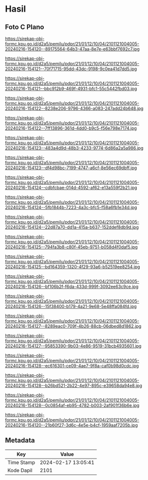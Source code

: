 # Hasil

## Foto C Plano

https://sirekap-obj-formc.kpu.go.id/d2a5/pemilu/pdpr/21/01/12/10/04/2101121004005-20240216-154120--89175564-64b3-47aa-8e7e-e63bbf7692c7.jpg

https://sirekap-obj-formc.kpu.go.id/d2a5/pemilu/pdpr/21/01/12/10/04/2101121004005-20240216-154121--70f71715-95dd-43dc-9198-9c0ea41d7dd5.jpg

https://sirekap-obj-formc.kpu.go.id/d2a5/pemilu/pdpr/21/01/12/10/04/2101121004005-20240216-154121--bbc912b9-469f-4931-bfc1-55c5442fbd03.jpg

https://sirekap-obj-formc.kpu.go.id/d2a5/pemilu/pdpr/21/01/12/10/04/2101121004005-20240216-154122--8238e206-9796-4366-a083-247add24b648.jpg

https://sirekap-obj-formc.kpu.go.id/d2a5/pemilu/pdpr/21/01/12/10/04/2101121004005-20240216-154122--7ff13896-361d-4dd0-b9c5-f56e798e7174.jpg

https://sirekap-obj-formc.kpu.go.id/d2a5/pemilu/pdpr/21/01/12/10/04/2101121004005-20240216-154123--483a4d9d-48b3-4233-9774-6d86a2a5a986.jpg

https://sirekap-obj-formc.kpu.go.id/d2a5/pemilu/pdpr/21/01/12/10/04/2101121004005-20240216-154123--df4d98bc-7199-4747-a6cf-8e56ec69dbff.jpg

https://sirekap-obj-formc.kpu.go.id/d2a5/pemilu/pdpr/21/01/12/10/04/2101121004005-20240216-154124--cdbfcbae-014d-4592-af62-e13a559f2b21.jpg

https://sirekap-obj-formc.kpu.go.id/d2a5/pemilu/pdpr/21/01/12/10/04/2101121004005-20240216-154124--5fb1844b-7223-4a3c-bfc5-f58a6fb1e34d.jpg

https://sirekap-obj-formc.kpu.go.id/d2a5/pemilu/pdpr/21/01/12/10/04/2101121004005-20240216-154124--22d87a70-dd1a-415a-b637-152ddef8db9d.jpg

https://sirekap-obj-formc.kpu.go.id/d2a5/pemilu/pdpr/21/01/12/10/04/2101121004005-20240216-154125--794fa3b8-c80f-45eb-9751-b058d4f0daf5.jpg

https://sirekap-obj-formc.kpu.go.id/d2a5/pemilu/pdpr/21/01/12/10/04/2101121004005-20240216-154125--bd164359-1320-4f29-93a6-b52519ee8254.jpg

https://sirekap-obj-formc.kpu.go.id/d2a5/pemilu/pdpr/21/01/12/10/04/2101121004005-20240216-154126--bf106b2f-f6da-433d-999f-3092ee63c9ce.jpg

https://sirekap-obj-formc.kpu.go.id/d2a5/pemilu/pdpr/21/01/12/10/04/2101121004005-20240216-154126--15f38400-b179-4a21-9e68-5e48ffa084fd.jpg

https://sirekap-obj-formc.kpu.go.id/d2a5/pemilu/pdpr/21/01/12/10/04/2101121004005-20240216-154127--8289eac0-709f-4b26-88cb-06dbed8d1862.jpg

https://sirekap-obj-formc.kpu.go.id/d2a5/pemilu/pdpr/21/01/12/10/04/2101121004005-20240216-154127--95853390-9b03-4e86-9519-31bcb4935601.jpg

https://sirekap-obj-formc.kpu.go.id/d2a5/pemilu/pdpr/21/01/12/10/04/2101121004005-20240216-154128--ec616301-ce09-4ae7-9f8a-caf0b98d0cdc.jpg

https://sirekap-obj-formc.kpu.go.id/d2a5/pemilu/pdpr/21/01/12/10/04/2101121004005-20240216-154128--b26bd521-2b22-4e97-895c-e39658da94e8.jpg

https://sirekap-obj-formc.kpu.go.id/d2a5/pemilu/pdpr/21/01/12/10/04/2101121004005-20240216-154128--0c0854af-eb95-4782-b003-2af901f36b6e.jpg

https://sirekap-obj-formc.kpu.go.id/d2a5/pemilu/pdpr/21/01/12/10/04/2101121004005-20240216-154120--21b60f27-3d6c-4e5e-b4cf-1959aaf7205b.jpg


## Metadata

| Key        | Value               |
| ---------- | ------------------- |
| Time Stamp | 2024-02-17 13:05:41 |
| Kode Dapil | 2101                |




